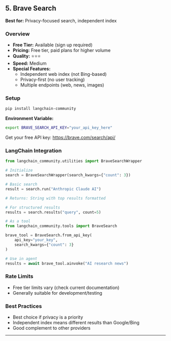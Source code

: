 ## 5. Brave Search

**Best for:** Privacy-focused search, independent index

### Overview
- **Free Tier:** Available (sign up required)
- **Pricing:** Free tier, paid plans for higher volume
- **Quality:** ⭐⭐⭐
- **Speed:** Medium
- **Special Features:**
  - Independent web index (not Bing-based)
  - Privacy-first (no user tracking)
  - Multiple endpoints (web, news, images)

### Setup

```bash
pip install langchain-community
```

**Environment Variable:**
```bash
export BRAVE_SEARCH_API_KEY="your_api_key_here"
```

Get your free API key: https://brave.com/search/api/

### LangChain Integration

```python
from langchain_community.utilities import BraveSearchWrapper

# Initialize
search = BraveSearchWrapper(search_kwargs={"count": 3})

# Basic search
result = search.run("Anthropic Claude AI")

# Returns: String with top results formatted

# For structured results
results = search.results("query", count=5)
```

```python
# As a tool
from langchain_community.tools import BraveSearch

brave_tool = BraveSearch.from_api_key(
    api_key="your_key",
    search_kwargs={"count": 3}
)

# Use in agent
results = await brave_tool.ainvoke("AI research news")
```

### Rate Limits
- Free tier limits vary (check current documentation)
- Generally suitable for development/testing

### Best Practices
- Best choice if privacy is a priority
- Independent index means different results than Google/Bing
- Good complement to other providers

---

